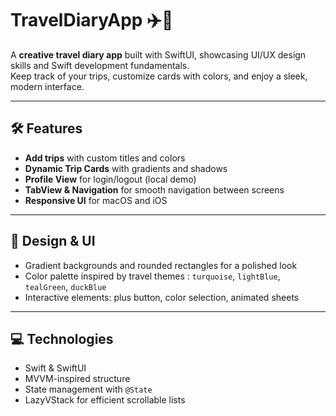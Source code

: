 # TravelDiaryApp ✈️📔

A **creative travel diary app** built with SwiftUI, showcasing UI/UX design skills and Swift development fundamentals.  
Keep track of your trips, customize cards with colors, and enjoy a sleek, modern interface.  

---

## 🛠 Features
- **Add trips** with custom titles and colors  
- **Dynamic Trip Cards** with gradients and shadows  
- **Profile View** for login/logout (local demo)  
- **TabView & Navigation** for smooth navigation between screens  
- **Responsive UI** for macOS and iOS  

---

## 🎨 Design & UI
- Gradient backgrounds and rounded rectangles for a polished look  
- Color palette inspired by travel themes : `turquoise`, `lightBlue`, `tealGreen`, `duckBlue`  
- Interactive elements: plus button, color selection, animated sheets  

---

## 💻 Technologies
- Swift & SwiftUI  
- MVVM-inspired structure  
- State management with `@State`  
- LazyVStack for efficient scrollable lists
